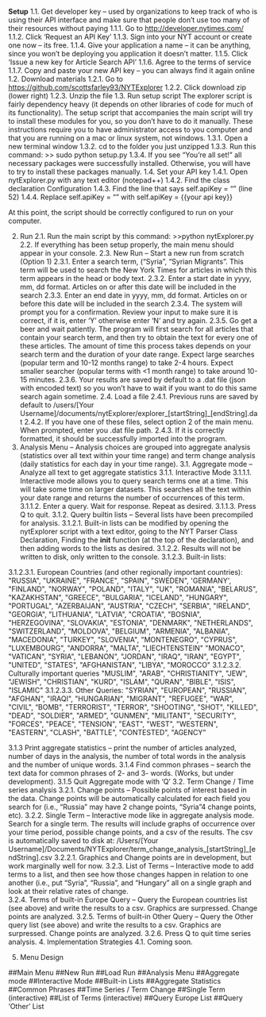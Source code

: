 <b>Setup</b>
1.1.	Get developer key – used by organizations to keep track of who is using their API interface and make sure that people don’t use too many of their resources without paying
1.1.1.	Go to http://developer.nytimes.com/
1.1.2.	Click ‘Request an API Key’
1.1.3.	Sign into your NYT account or create one now – its free.
1.1.4.	 Give your application a name – it can be anything, since you won’t be deploying you application it doesn’t matter.
1.1.5.	Click ‘Issue a new key for Article Search API’
1.1.6.	Agree to the terms of service
1.1.7.	Copy and paste your new API key – you can always find it again online
1.2.	Download materials
1.2.1.	Go to https://github.com/scottsfarley93/NYTExplorer
1.2.2.	Click download zip (lower right)
1.2.3.	Unzip the file
1.3.	Run setup script
The explorer script is fairly dependency heavy (it depends on other libraries of code for much of its functionality).  The setup script that accompanies the main script will try to install these modules for you, so you don’t have to do it manually.  These instructions require you to have administrator access to you computer and that you are running on a mac or linux system, not windows.
1.3.1.	Open a new terminal window
1.3.2.	cd to the folder you just unzipped 
1.3.3.	Run this command: >> sudo python setup.py 
1.3.4.	If you see “You’re all set!” all necessary packages were successfully installed.  Otherwise, you will have to try to install these packages manually. 
1.4.	Set your API key 
1.4.1.	Open nytExplorer.py with any text editor (notepad++)
1.4.2.	Find the class declaration Configuration
1.4.3.	Find the line that says self.apiKey = “” (line 52)
1.4.4.	Replace self.apiKey = “” with self.apiKey = {{your api key}}

At this point, the script should be correctly configured to run on your computer.

2.	Run
2.1.	Run the main script by this command: >>python nytExplorer.py
2.2.	If everything has been setup properly, the main menu should appear in your console. 
2.3.	New Run – Start a new run from scratch  (Option 1)
2.3.1.	Enter a search term, (“Syria”, “Syrian Migrants”.  This term will be used to search the New York Times for articles in which this term appears in the head or body text.
2.3.2.	Enter a start date in yyyy, mm, dd format.  Articles on or after this date will be included in the search
2.3.3.	Enter an end date in yyyy, mm, dd format.  Articles on or before this date will be included in the search
2.3.4.	The system will prompt you for a confirmation.  Review your input to make sure it is correct, if it is, enter ‘Y’ otherwise enter ‘N’ and try again.
2.3.5.	Go get a beer and wait patiently.  The program will first search for all articles that contain your search term, and then try to obtain the text for every one of these articles.  The amount of time this process takes depends on your search term and the duration of your date range.  Expect large searches (popular term and 10-12 months range) to take 2-4 hours.  Expect smaller searcher (popular terms with <1 month range) to take around 10-15 minutes. 
2.3.6.	Your results are saved by default to a .dat file (json with encoded text) so you won’t have to wait if you want to do this same search again sometime.
2.4.	Load a file
2.4.1.	Previous runs are saved by default to /users/[Your Username]/documents/nytExplorer/explorer_[startString]_[endString].dat
2.4.2.	If you have one of these files, select option 2 of the main menu.  When prompted, enter you .dat file path.
2.4.3.	If it is correctly formatted, it should be successfully imported into the program.
3.	Analysis Menu – Analysis choices are grouped into aggregate analysis (statistics over all text within your time range) and term change analysis (daily statistics for each day in your time range). 
3.1.	Aggregate mode – Analyze all text to get aggregate statistics
3.1.1.	Interactive Mode
3.1.1.1.	Interactive mode allows you to query search terms one at a time.  This will take some time on larger datasets.  This searches all the text within your date range and returns the number of occurrences of this term.
3.1.1.2.	Enter a query. Wait for response.  Repeat as desired.
3.1.1.3.	Press Q to quit.
3.1.2.	Query builtin lists – Several lists have been precompiled for analysis.
3.1.2.1.	Built-in lists can be modified by opening the nytExplorer script with a text editor, going to the NYT Parser Class Declaration, Finding the __init__ function (at the top of the declaration), and then adding words to the lists as desired.
3.1.2.2.	Results will not be written to disk, only written to the console.
3.1.2.3.	Built-in lists:
 
3.1.2.3.1.	European Countries (and other regionally important countries): 
"RUSSIA", 
"UKRAINE", 
"FRANCE", 
"SPAIN", 
"SWEDEN", 
'GERMANY', 
"FINLAND", 
"NORWAY", 
"POLAND", 
"ITALY",
"UK", 
"ROMANIA", 
"BELARUS", 
"KAZAKHSTAN", 
"GREECE", 
"BULGARIA", 
"ICELAND", 
"HUNGARY", 
"PORTUGAL",
"AZERBAIJAN",
“AUSTRIA",
 "CZECH", 
"SERBIA",
 "IRELAND", 
"GEORGIA", 
"LITHUANIA", 
"LATVIA",
 "CROATIA", 
"BOSNIA",
"HERZEGOVINA", 
"SLOVAKIA", 
"ESTONIA",
 "DENMARK", 
"NETHERLANDS", 
"SWITZERLAND", 
"MOLDOVA", 
"BELGIUM",
"ARMENIA", 
"ALBANIA", 
"MACEDONIA", 
"TURKEY",
 "SLOVENIA", 
"MONTENEGRO", 
"CYPRUS", 
"LUXEMBOURG",
"ANDORRA", 
"MALTA",
"LIECHTENSTEIN" 
"MONACO", 
"VATICAN", 
"SYRIA", 
"LEBANON", 
"JORDAN", 
"IRAQ",
"IRAN", 
"EGYPT", 
"UNITED", 
"STATES", 
"AFGHANISTAN", 
"LIBYA",
"MOROCCO"
3.1.2.3.2.	Culturally important queries
"MUSLIM", 
"ARAB", 
"CHRISTIANITY", 
"JEW", 
"JEWISH", 
"CHRISTIAN",
"KURD", 
"ISLAM", 
"QURAN", 
"BIBLE", 
"ISIS", 
"ISLAMIC"
3.1.2.3.3.	Other Queries:
"SYRIAN", 
"EUROPEAN", 
"RUSSIAN", 
"AFGHAN", 
"IRAQI", 
"HUNGARIAN", 
"MIGRANT", 
"REFUGEE", 
"WAR",
"CIVIL", 
“BOMB", 
"TERRORIST", 
"TERROR",
 "SHOOTING", 
"SHOT", 
"KILLED", 
"DEAD",
"SOLDIER",
 "ARMED", 
"GUNMEN", 
"MILITANT", 
"SECURITY", 
"FORCES",
 "PEACE", 
"TENSION", 
"EAST",
 "WEST",
"WESTERN", 
"EASTERN", 
"CLASH", 
"BATTLE", 
"CONTESTED",
"AGENCY”
 
3.1.3 Print aggregate statistics – print the number of articles analyzed, number of days in the analysis, the number of total words in the analysis and the number of unique words.
3.1.4 Find common phrases – search the text data for common phrases of 2- and 3- words.  (Works, but under development).
3.1.5 Quit Aggregate mode with ‘Q’ 
3.2.	Term Change / Time series analysis
3.2.1.	Change points – Possible points of interest based in the data.  Change points will be automatically calculated for each field you search for (i.e., “Russia” may have 2 change points, “Syria”4 change points, etc). 
3.2.2.	Single Term – Interactive mode like in aggregate analysis mode.  Search for a single term.  The results will include graphs of occurrence over your time period, possible change points, and a csv of the results. The csv is automatically saved to disk at: /Users/[Your Username]/Documents/NYTExplorer/term_change_analysis_[startString]_[endString].csv
3.2.2.1.	Graphics and Change points are in development, but work marginally well for now.
3.2.3.	List of Terms – Interactive mode to add terms to a list, and then see how those changes happen in relation to one another (i.e., put “Syria”, “Russia”, and “Hungary” all on a single graph and look at their relative rates of change.  
3.2.4.	Terms of built-in Europe Query – Query the European countries list (see above) and write the results to a csv.  Graphics are surpressed. Change points are analyzed.
3.2.5.	Terms of built-in Other Query – Query the Other query list (see above) and write the results to a csv.  Graphics are surpressed.  Change points are analyzed.
3.2.6.	Press Q to quit time series analysis.
4.	Implementation Strategies
4.1.	Coming soon.


5.	Menu Design


##Main Menu
	##New Run
	##Load Run
##Analysis Menu
	##Aggregate mode
		##Interactive Mode
		##Built-in Lists
		##Aggregate Statistics
		##Common Phrases
	##Time Series / Term Change
		##Single Term (interactive)
		##List of Terms (interactive)
		##Query Europe List
		##Query ‘Other’ List

		







